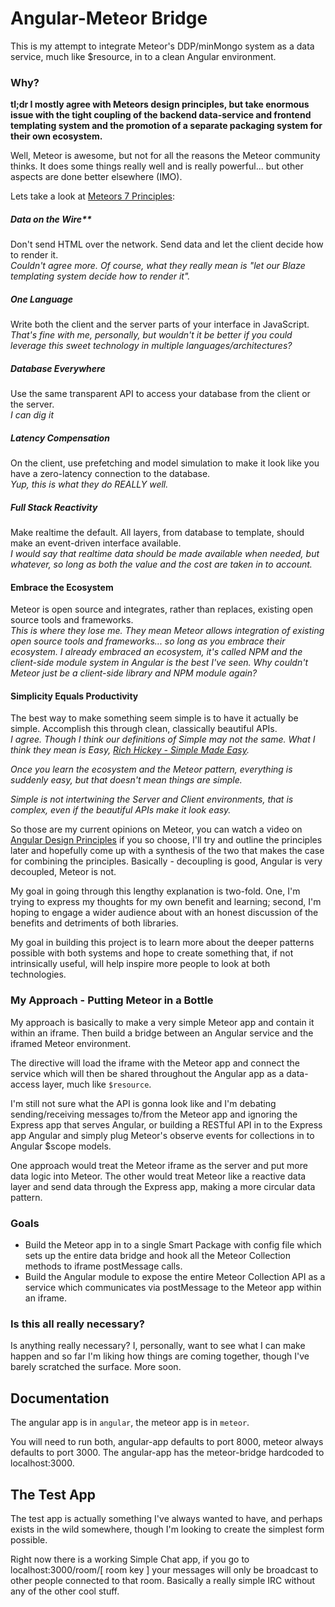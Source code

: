 # Angular-Meteor Bridge

This is my attempt to integrate Meteor's DDP/minMongo system as a data service, much like $resource, in to a clean Angular environment.

### Why?

**tl;dr I mostly agree with Meteors design principles, but take enormous issue with the tight coupling of the backend data-service and frontend templating system and the promotion of a separate packaging system for their own ecosystem.**

Well, Meteor is awesome, but not for all the reasons the Meteor community thinks.  It does some things really well and is really powerful... but other aspects are done better elsewhere (IMO).

Lets take a look at [Meteors 7 Principles](http://docs.meteor.com/#sevenprinciples):

##### Data on the Wire**
Don't send HTML over the network. Send data and let the client decide how to render it.  
*Couldn't agree more.  Of course, what they really mean is "let our Blaze templating system decide how to render it".*

##### One Language
Write both the client and the server parts of your interface in JavaScript.  
*That's fine with me, personally, but wouldn't it be better if you could leverage this sweet technology in multiple languages/architectures?*

##### Database Everywhere
Use the same transparent API to access your database from the client or the server.  
*I can dig it*

##### Latency Compensation
On the client, use prefetching and model simulation to make it look like you have a zero-latency connection to the database.  
*Yup, this is what they do REALLY well.*

##### Full Stack Reactivity
Make realtime the default. All layers, from database to template, should make an event-driven interface available.  
*I would say that realtime data should be made available when needed, but whatever, so long as both the value and the cost are taken in to account.*

#### Embrace the Ecosystem
Meteor is open source and integrates, rather than replaces, existing open source tools and frameworks.  
*This is where they lose me.  They mean Meteor allows integration of existing open source tools and frameworks... so long as you embrace their ecosystem.  I already embraced an ecosystem, it's called NPM and the client-side module system in Angular is the best I've seen.  Why couldn't Meteor just be a client-side library and NPM module again?*

#### Simplicity Equals Productivity
The best way to make something seem simple is to have it actually be simple. Accomplish this through clean, classically beautiful APIs.  
*I agree.  Though I think our definitions of Simple may not the same.  What I think they mean is Easy, [Rich Hickey - Simple Made Easy](http://www.infoq.com/presentations/Simple-Made-Easy).*  
  
*Once you learn the ecosystem and the Meteor pattern, everything is suddenly easy, but that doesn't mean things are simple.*  
  
*Simple is not intertwining the Server and Client environments, that is complex, even if the beautiful APIs make it look easy.*

So those are my current opinions on Meteor, you can watch a video on [Angular Design Principles](https://www.youtube.com/watch?v=HCR7i5F5L8c) if you so choose, I'll try and outline the principles later and hopefully come up with a synthesis of the two that makes the case for combining the principles.  Basically - decoupling is good, Angular is very decoupled, Meteor is not.

My goal in going through this lengthy explanation is two-fold.  One, I'm trying to express my thoughts for my own benefit and learning; second, I'm hoping to engage a wider audience about with an honest discussion of the benefits and detriments of both libraries.

My goal in building this project is to learn more about the deeper patterns possible with both systems and hope to create something that, if not intrinsically useful, will help inspire more people to look at both technologies.

### My Approach - Putting Meteor in a Bottle

My approach is basically to make a very simple Meteor app and contain it within an iframe.  Then build a bridge between an Angular service and the iframed Meteor environment.

The directive will load the iframe with the Meteor app and connect the service which will then be shared throughout the Angular app as a data-access layer, much like `$resource`.

I'm still not sure what the API is gonna look like and I'm debating sending/receiving messages to/from the Meteor app and ignoring the Express app that serves Angular, or building a RESTful API in to the Express app Angular and simply plug Meteor's observe events for collections in to Angular $scope models.

One approach would treat the Meteor iframe as the server and put more data logic into Meteor.  The other would treat Meteor like a reactive data layer and send data through the Express app, making a more circular data pattern.

### Goals

* Build the Meteor app in to a single Smart Package with config file which sets up the entire data bridge and hook all the Meteor Collection methods to iframe postMessage calls.
* Build the Angular module to expose the entire Meteor Collection API as a service which communicates via postMessage to the Meteor app within an iframe.

### Is this all really necessary?

Is anything really necessary?  I, personally, want to see what I can make happen and so far I'm liking how things are coming together, though I've barely scratched the surface.  More soon.

## Documentation

The angular app is in `angular`, the meteor app is in `meteor`.

You will need to run both, angular-app defaults to port 8000, meteor always defaults to port 3000.  The angular-app has the meteor-bridge hardcoded to localhost:3000.

## The Test App

The test app is actually something I've always wanted to have, and perhaps exists in the wild somewhere, though I'm looking to create the simplest form possible.

Right now there is a working Simple Chat app, if you go to localhost:3000/room/[ room key ] your messages will only be broadcast to other people connected to that room.  Basically a really simple IRC without any of the other cool stuff.
